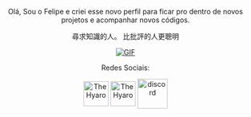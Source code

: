 
<p align="center"> Olá, Sou o Felipe e criei esse novo perfil para ficar pro dentro de novos projetos e acompanhar novos códigos.



<p align="center"> 尋求知識的人。 比批評的人更聰明
<p align="center"> 
<a href="https://youtu.be/dQw4w9WgXcQ" target="blank"><img align="center" alt="GIF" src="https://cdn.discordapp.com/attachments/921402732840108033/937799371674759208/giphy_1.gif" /></a>


<p align="center"> Redes Sociais:
<p align="center">
<a href="https://twitter.com/aevspurk" target="blank"><img align="center" src="https://www.gifservice.fr/img/gif-vignette-small/08fbc16f6a87f07f35676122a339b6c0/51748-multi-media-computer-software-internet-twitter.gif" alt="TheHyaro" height="50" width="50" /></a>
<a href="https://instagram.com/felipedeep" target="blank"><img align="center" src="https://cdn.discordapp.com/attachments/750576652290883584/937789987318038568/a_insta.gif" alt="TheHyaro" height="50" width="50" /></a>  
<a href="https://discord.gg/HtVXP3fQ2z" target="blank"><img align="center" src="https://discordemoji.com/assets/emoji/3702_party_discord.gif" alt="discord" height="60" width="60"/></a>
</p>
